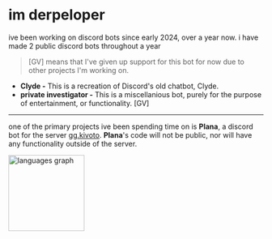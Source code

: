 # im derpeloper

ive been working on discord bots since early 2024, over a year now. i have made 2 public discord bots throughout a year

> [GV] means that I've given up support for this bot for now due to other projects I'm working on.

- **Clyde -** This is a recreation of Discord's old chatbot, Clyde. 
- **private investigator -** This is a miscellanious bot, purely for the purpose of entertainment, or functionality. [GV]

------------

one of the primary projects ive been spending time on is **Plana**, a discord bot for the server [gg.kivoto](https://discord.gg/kivoto). **Plana**'s code will not be public, nor will have any functionality outside of the server.

<div align="left">
  <img src="https://github-readme-stats.vercel.app/api/top-langs?username=derpeloper&locale=en&hide_title=false&layout=compact&card_width=320&langs_count=5&theme=discord_old_blurple&hide_border=false" height="150" alt="languages graph"  />
</div>
